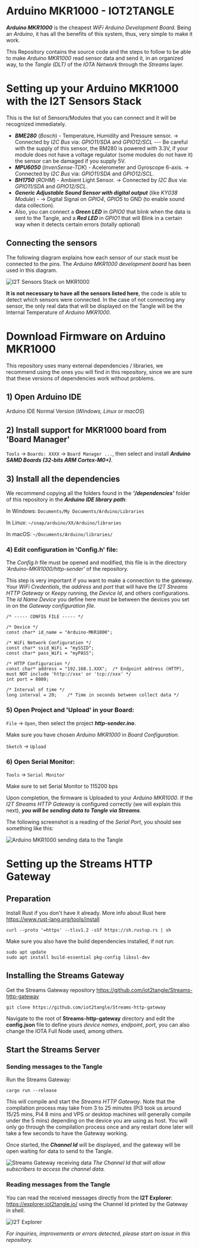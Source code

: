 # Arduino MKR1000 - IOT2TANGLE

***Arduino MKR1000*** is the cheapest *WiFi Arduino Development Board*. Being an *Arduino*, it has all the benefits of this system, thus, very simple to make it work.

This Repository contains the source code and the steps to follow to be able to make *Arduino MKR1000* read sensor data and send it, in an organized way, to the *Tangle (DLT)* of the *IOTA Network* through the *Streams* layer.

# Setting up your Arduino MKR1000 with the I2T Sensors Stack

This is the list of Sensors/Modules that you can connect and it will be recognized immediately.
- ***BME280*** (*Bosch*) - Temperature, Humidity and Pressure sensor. -> Connected by *I2C Bus* via: *GPIO11/SDA* and *GPIO12/SCL* --- Be careful with the supply of this sensor, the BM280 is powered with 3.3V, if your module does not have a voltage regulator (some modules do not have it) the sensor can be damaged if you supply 5V.
- ***MPU6050*** (*InvenSense-TDK*) - Acelerometer and Gyroscope 6-axis. -> Connected by *I2C Bus* via: *GPIO11/SDA* and *GPIO12/SCL*.
- ***BH1750*** (*ROHM*) - Ambient Light Sensor. -> Connected by *I2C Bus* via: *GPIO11/SDA* and *GPIO12/SCL*.
- ***Generic Adjustable Sound Sensor with digital output*** (like *KY038 Module*) - -> Digital Signal on *GPIO4*, *GPIO5* to GND (to enable sound data collection).
- Also, you can connect a ***Green LED*** in *GPIO0* that blink when the data is sent to the Tangle, and a ***Red LED*** in *GPIO1* that will Blink in a certain way when it detects certain errors (totally optional)

## Connecting the sensors

The following diagram explains how each sensor of our stack must be connected to the pins. The *Arduino MKR1000 development board* has been used in this diagram.

![I2T Sensors Stack on MKR1000](https://i.postimg.cc/d1DRs4Zr/MKR1000-diagram.png)

**It is not necessary to have all the sensors listed here**, the code is able to detect which sensors were connected. In the case of not connecting any sensor, the only real data that will be displayed on the Tangle will be the Internal Temperature of *Arduino MKR1000*.


# Download Firmware on Arduino MKR1000
This repository uses many external dependencies / libraries, we recommend using the ones you will find in this repository, since we are sure that these versions of dependencies work without problems.

## 1) Open Arduino IDE
Arduino IDE Normal Version (*Windows, Linux* or *macOS*)

## 2) Install support for MKR1000 board from 'Board Manager'
```Tools``` -> ```Boards: XXXX``` -> ```Board Manager ...```, then select and install ***Arduino SAMD Boards (32-bits ARM Cortex-M0+)***.

## 3) Install all the dependencies
We recommend copying all the folders found in the ***'/dependencies'*** folder of this repository in the ***Arduino IDE library path***:

In Windows:
```Documents/My Documents/Arduino/Libraries```

In Linux:
```~/snap/arduino/XX/Arduino/libraries```

In macOS:
```~/Documents/Arduino/libraries/```

### 4) Edit configuration in 'Config.h' file:
The *Config.h* file must be opened and modified, this file is in the directory *'Arduino-MKR1000/http-sender'* of the repository.

This step is very important if you want to make a connection to the gateway. Your *WiFi Credentials*, the *address* and *port* that will have the *I2T Streams HTTP Gateway* or *Keepy* running, the *Device Id*, and others configurations. The *Id Name Device* you define here must be between the devices you set in on the *Gateway configuration file*. 
```
/* ----- CONFIG FILE ----- */

/* Device */
const char* id_name = "Arduino-MKR1000";

/* WiFi Network Configuration */
const char* ssid_WiFi = "mySSID";
const char* pass_WiFi = "myPASS";

/* HTTP Configuracion */
const char* address = "192.168.1.XXX";  /* Endpoint address (HTTP), must NOT include 'http://xxx' or 'tcp://xxx' */
int port = 8080;

/* Interval of time */
long interval = 20;    /* Time in seconds between collect data */
```

### 5) Open Project and 'Upload' in your Board:

```File``` -> ```Open```, then select the project ***http-sender.ino***.

Make sure you have chosen *Arduino MKR1000* in *Board Configuration*.

```Sketch``` -> ```Upload```

### 6) Open Serial Monitor:

```Tools``` -> ```Serial Monitor```

Make sure to set Serial Monitor to 115200 bps


Upon completion, the firmware is Uploaded to your *Arduino MKR1000*. If the *I2T Streams HTTP Gateway* is configured correctly (we will explain this next), ***you will be sending data to Tangle via Streams***.

The following screenshot is a reading of the *Serial Port*, you should see something like this:

![Arduino MKR1000 sending data to the Tangle](https://i.postimg.cc/xjy4yVmd/Screenshot-from-2021-05-06-10-32-35.png)


# Setting up the Streams HTTP Gateway

## Preparation

Install Rust if you don't have it already. More info about Rust here https://www.rust-lang.org/tools/install

```
curl --proto '=https' --tlsv1.2 -sSf https://sh.rustup.rs | sh
```

Make sure you also have the build dependencies installed, if not run:  

```
sudo apt update
sudo apt install build-essential pkg-config libssl-dev  
```

## Installing the Streams Gateway
Get the Streams Gateway repository
https://github.com/iot2tangle/Streams-http-gateway

```
git clone https://github.com/iot2tangle/Streams-http-gateway
```

Navigate to the root of **Streams-http-gateway** directory and edit the **config.json** file to define yours *device names*, *endpoint*, *port*, you can also change the IOTA Full Node used, among others.

## Start the Streams Server

### Sending messages to the Tangle

Run the Streams Gateway:  

```
cargo run --release  
```
This will compile and start the *Streams HTTP Gateway*. Note that the compilation process may take from 3 to 25 minutes (Pi3 took us around 15/25 mins, Pi4 8 mins and VPS or desktop machines will generally compile under the 5 mins) depending on the device you are using as host.
You will only go through the compilation process once and any restart done later will take a few seconds to have the Gateway working.

Once started, the ***Channel Id*** will be displayed, and the gateway will be open waiting for data to send to the Tangle.

![Streams Gateway receiving data](https://i.postimg.cc/zfz0tbWz/Screenshot-from-2020-10-16-11-44-59.png)
*The Channel Id that will allow subscribers to access the channel data.*

### Reading messages from the Tangle

You can read the received messages directly from the **I2T Explorer**: https://explorer.iot2tangle.io/ using the Channel Id printed by the Gateway in shell.   

![I2T Explorer](https://i.postimg.cc/wTNf7dgp/Screenshot-from-2020-10-16-11-46-16.png)


*For inquiries, improvements or errors detected, please start an issue in this repository.*
